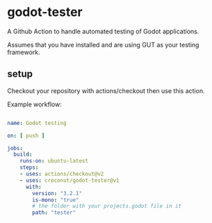 # godot-tester

A Github Action to handle automated testing of Godot applications.

Assumes that you have installed and are using GUT as your testing framework.

## setup

Checkout your repository with actions/checkout then use this action.

Example workflow:

~~~ yaml

name: Godot testing

on: [ push ]

jobs:
  build:
    runs-on: ubuntu-latest
    steps:
    - uses: actions/checkout@v2
    - uses: croconut/godot-tester@v1
      with:
        version: "3.2.1"
        is-mono: "true"
        # the folder with your projects.godot file in it
        path: "tester"

~~~~

